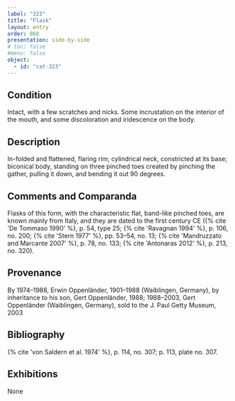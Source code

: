 ```yaml
---
label: "323"
title: "Flask"
layout: entry
order: 868
presentation: side-by-side
# toc: false
#menu: false 
object:
  - id: "cat-323"
---
```


## Condition

Intact, with a few scratches and nicks. Some incrustation on the interior of the mouth, and some discoloration and iridescence on the body.

## Description

In-folded and flattened, flaring rim; cylindrical neck, constricted at its base; biconical body, standing on three pinched toes created by pinching the gather, pulling it down, and bending it out 90 degrees.

## Comments and Comparanda

Flasks of this form, with the characteristic flat, band-like pinched toes, are known mainly from Italy, and they are dated to the first century CE ({% cite 'De Tommaso 1990' %}, p. 54, type 25; {% cite 'Ravagnan 1994' %}, p. 106, no. 200; {% cite 'Stern 1977' %}, pp. 53–54, no. 13; {% cite 'Mandruzzato and Marcante 2007' %}, p. 78, no. 133; {% cite 'Antonaras 2012' %}, p. 213, no. 320).

## Provenance

By 1974–1988, Erwin Oppenländer, 1901–1988 (Waiblingen, Germany), by inheritance to his son, Gert Oppenländer, 1988; 1988–2003, Gert Oppenländer (Waiblingen, Germany), sold to the J. Paul Getty Museum, 2003

## Bibliography

{% cite 'von Saldern et al. 1974' %}, p. 114, no. 307; p. 113, plate no. 307.

## Exhibitions

None